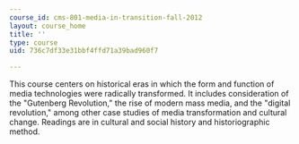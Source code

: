 ```yaml
---
course_id: cms-801-media-in-transition-fall-2012
layout: course_home
title: ''
type: course
uid: 736c7df33e31bbf4ffd71a39bad960f7

---
```

This course centers on historical eras in which the form and function of media technologies were radically transformed. It includes consideration of the "Gutenberg Revolution," the rise of modern mass media, and the "digital revolution," among other case studies of media transformation and cultural change. Readings are in cultural and social history and historiographic method.
